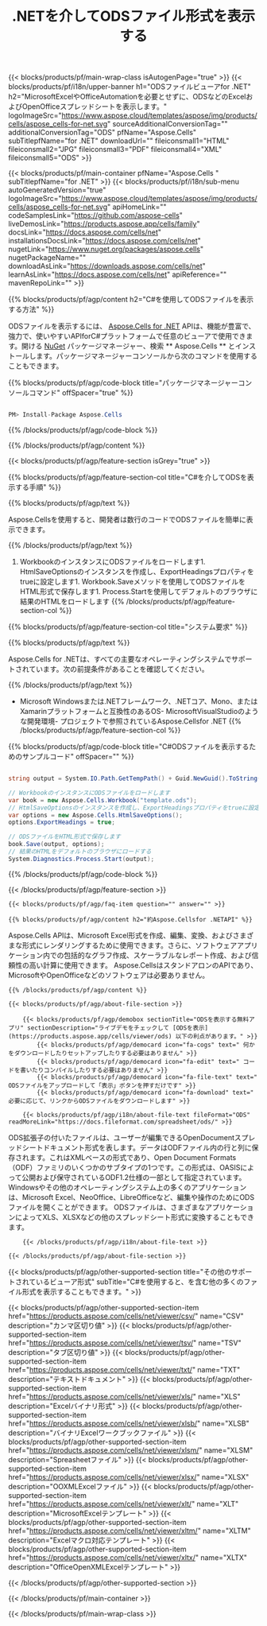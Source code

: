 ﻿---
title: .NETを介してODSファイル形式を表示する 
weight: 130
url: /ja/net/viewer/ods/ 
description: .NETフレームワーク、.NETコア、Mono、またはXamarinプラットフォームでODSドキュメントをロード、レンダリング、表示するためのC#ソースコード。
---
{{< blocks/products/pf/main-wrap-class isAutogenPage="true" >}}
{{< blocks/products/pf/i18n/upper-banner h1="ODSファイルビューアfor .NET" h2="MicrosoftExcelやOfficeAutomationを必要とせずに、ODSなどのExcelおよびOpenOfficeスプレッドシートを表示します。" logoImageSrc="https://www.aspose.cloud/templates/aspose/img/products/cells/aspose_cells-for-net.svg" sourceAdditionalConversionTag="" additionalConversionTag="ODS" pfName="Aspose.Cells" subTitlepfName="for .NET" downloadUrl="" fileiconsmall1="HTML" fileiconsmall2="JPG" fileiconsmall3="PDF" fileiconsmall4="XML" fileiconsmall5="ODS" >}}

{{< blocks/products/pf/main-container pfName="Aspose.Cells " subTitlepfName="for .NET" >}}
{{< blocks/products/pf/i18n/sub-menu autoGeneratedVersion="true" logoImageSrc="https://www.aspose.cloud/templates/aspose/img/products/cells/aspose_cells-for-net.svg" apiHomeLink="" codeSamplesLink="https://github.com/aspose-cells" liveDemosLink="https://products.aspose.app/cells/family" docsLink="https://docs.aspose.com/cells/net" installationsDocsLink="https://docs.aspose.com/cells/net" nugetLink="https://www.nuget.org/packages/aspose.cells" nugetPackageName="" downloadAsLink="https://downloads.aspose.com/cells/net" learnAsLink="https://docs.aspose.com/cells/net" apiReference="" mavenRepoLink="" >}}

{{% blocks/products/pf/agp/content h2="C#を使用してODSファイルを表示する方法" %}}

 ODSファイルを表示するには、
 [Aspose.Cells for .NET](https://products.aspose.com/cells/net) 
 APIは、機能が豊富で、強力で、使いやすいAPIforC#プラットフォームで任意のビューアで使用できます。開ける
 [NuGet](https://www.nuget.org/packages/aspose.cells) 
 パッケージマネージャー、検索
 ** Aspose.Cells ** 
 とインストールします。パッケージマネージャーコンソールから次のコマンドを使用することもできます。

{{% blocks/products/pf/agp/code-block title="パッケージマネージャーコンソールコマンド" offSpacer="true" %}}

```cs

PM> Install-Package Aspose.Cells


```

{{% /blocks/products/pf/agp/code-block %}}

{{% /blocks/products/pf/agp/content %}}

{{< blocks/products/pf/agp/feature-section isGrey="true" >}}

{{% blocks/products/pf/agp/feature-section-col title="C#を介してODSを表示する手順" %}}

{{% blocks/products/pf/agp/text %}}

 Aspose.Cellsを使用すると、開発者は数行のコードでODSファイルを簡単に表示できます。

{{% /blocks/products/pf/agp/text %}}

1. WorkbookのインスタンスにODSファイルをロードします1. HtmlSaveOptionsのインスタンスを作成し、ExportHeadingsプロパティをtrueに設定します1. Workbook.Saveメソッドを使用してODSファイルをHTML形式で保存します1. Process.Startを使用してデフォルトのブラウザに結果のHTMLをロードします
{{% /blocks/products/pf/agp/feature-section-col %}}

{{% blocks/products/pf/agp/feature-section-col title="システム要求" %}}

{{% blocks/products/pf/agp/text %}}

 Aspose.Cells for .NETは、すべての主要なオペレーティングシステムでサポートされています。次の前提条件があることを確認してください。

{{% /blocks/products/pf/agp/text %}}

- Microsoft Windowsまたは.NETフレームワーク、.NETコア、Mono、またはXamarinプラットフォームと互換性のあるOS- MicrosoftVisualStudioのような開発環境- プロジェクトで参照されているAspose.Cellsfor .NET
{{% /blocks/products/pf/agp/feature-section-col %}}

{{% blocks/products/pf/agp/code-block title="C#ODSファイルを表示するためのサンプルコード" offSpacer="" %}}

```cs

string output = System.IO.Path.GetTempPath() + Guid.NewGuid().ToString() + ".html";

// WorkbookのインスタンスにODSファイルをロードします
var book = new Aspose.Cells.Workbook("template.ods");
// HtmlSaveOptionsのインスタンスを作成し、ExportHeadingsプロパティをtrueに設定します
var options = new Aspose.Cells.HtmlSaveOptions();
options.ExportHeadings = true;

// ODSファイルをHTML形式で保存します
book.Save(output, options);
// 結果のHTMLをデフォルトのブラウザにロードする
System.Diagnostics.Process.Start(output);


```

{{% /blocks/products/pf/agp/code-block %}}

{{< /blocks/products/pf/agp/feature-section >}}

    {{< blocks/products/pf/agp/faq-item question="" answer="" >}}
 

<!-- aboutfile Starts -->

    {{% blocks/products/pf/agp/content h2="約Aspose.Cellsfor .NETAPI" %}}

 Aspose.Cells APIは、Microsoft Excel形式を作成、編集、変換、およびさまざまな形式にレンダリングするために使用できます。さらに、ソフトウェアアプリケーション内での包括的なグラフ作成、スケーラブルなレポート作成、および信頼性の高い計算に使用できます。 Aspose.CellsはスタンドアロンのAPIであり、MicrosoftやOpenOfficeなどのソフトウェアは必要ありません。  



    {{% /blocks/products/pf/agp/content %}}

    {{< blocks/products/pf/agp/about-file-section >}}

        {{< blocks/products/pf/agp/demobox sectionTitle="ODSを表示する無料アプリ" sectionDescription="ライブデモをチェックして [ODSを表示](https://products.aspose.app/cells/viewer/ods) 以下の利点があります。" >}}
            {{< blocks/products/pf/agp/democard icon="fa-cogs" text=" 何かをダウンロードしたりセットアップしたりする必要はありません" >}}
            {{< blocks/products/pf/agp/democard icon="fa-edit" text=" コードを書いたりコンパイルしたりする必要はありません" >}}
            {{< blocks/products/pf/agp/democard icon="fa-file-text" text=" ODSファイルをアップロードして「表示」ボタンを押すだけです" >}}
            {{< blocks/products/pf/agp/democard icon="fa-download" text=" 必要に応じて、リンクからODSファイルをダウンロードします" >}}

        {{< blocks/products/pf/agp/i18n/about-file-text fileFormat="ODS" readMoreLink="https://docs.fileformat.com/spreadsheet/ods/" >}}
ODS拡張子の付いたファイルは、ユーザーが編集できるOpenDocumentスプレッドシートドキュメント形式を表します。データはODFファイル内の行と列に保存されます。これはXMLベースの形式であり、Open Document Formats（ODF）ファミリのいくつかのサブタイプの1つです。この形式は、OASISによって公開および保守されているODF1.2仕様の一部として指定されています。 Windowsやその他のオペレーティングシステム上の多くのアプリケーションは、Microsoft Excel、NeoOffice、LibreOfficeなど、編集や操作のためにODSファイルを開くことができます。 ODSファイルは、さまざまなアプリケーションによってXLS、XLSXなどの他のスプレッドシート形式に変換することもできます。

        {{< /blocks/products/pf/agp/i18n/about-file-text >}}

    {{< /blocks/products/pf/agp/about-file-section >}}

<!-- aboutfile Ends -->

{{< blocks/products/pf/agp/other-supported-section title="その他のサポートされているビューア形式" subTitle="C#を使用すると、を含む他の多くのファイル形式を表示することもできます。" >}}

{{< blocks/products/pf/agp/other-supported-section-item href="https://products.aspose.com/cells/net/viewer/csv/" name="CSV" description="カンマ区切り値" >}}
{{< blocks/products/pf/agp/other-supported-section-item href="https://products.aspose.com/cells/net/viewer/tsv/" name="TSV" description="タブ区切り値" >}}
{{< blocks/products/pf/agp/other-supported-section-item href="https://products.aspose.com/cells/net/viewer/txt/" name="TXT" description="テキストドキュメント" >}}
{{< blocks/products/pf/agp/other-supported-section-item href="https://products.aspose.com/cells/net/viewer/xls/" name="XLS" description="Excelバイナリ形式" >}}
{{< blocks/products/pf/agp/other-supported-section-item href="https://products.aspose.com/cells/net/viewer/xlsb/" name="XLSB" description="バイナリExcelワークブックファイル" >}}
{{< blocks/products/pf/agp/other-supported-section-item href="https://products.aspose.com/cells/net/viewer/xlsm/" name="XLSM" description="Spreasheetファイル" >}}
{{< blocks/products/pf/agp/other-supported-section-item href="https://products.aspose.com/cells/net/viewer/xlsx/" name="XLSX" description="OOXMLExcelファイル" >}}
{{< blocks/products/pf/agp/other-supported-section-item href="https://products.aspose.com/cells/net/viewer/xlt/" name="XLT" description="MicrosoftExcelテンプレート" >}}
{{< blocks/products/pf/agp/other-supported-section-item href="https://products.aspose.com/cells/net/viewer/xltm/" name="XLTM" description="Excelマクロ対応テンプレート" >}}
{{< blocks/products/pf/agp/other-supported-section-item href="https://products.aspose.com/cells/net/viewer/xltx/" name="XLTX" description="OfficeOpenXMLExcelテンプレート" >}}

{{< /blocks/products/pf/agp/other-supported-section >}}

{{< /blocks/products/pf/main-container >}}
    
{{< /blocks/products/pf/main-wrap-class >}}